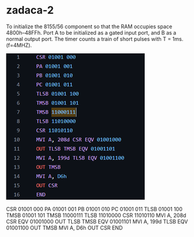 # zadaca-2
To initialize the 8155/56 component so that the RAM occupies space 4800h–48FFh. Port A to be initialized as a gated input port, and B as a normal output port. The timer counts a train of short pulses with T = 1ms. (f=4MHZ).

 ![Screenshot (1)](https://github.com/FilipMisev/zadaca-2/blob/main/2.png)


CSR 01001 000
PA 01001 001
PB 01001 010
PC 01001 011
TLSB 01001 100
TMSB 01001 101 
TMSB 11000111
TLSB 11010000
CSR 11010110
MVI A, 208d CSR EQV 01001000
OUT TLSB TMSB EQV 01001101
MVI A, 199d TLSB EQV 01001100
OUT TMSB
MVI A, D6h
OUT CSR
END 

